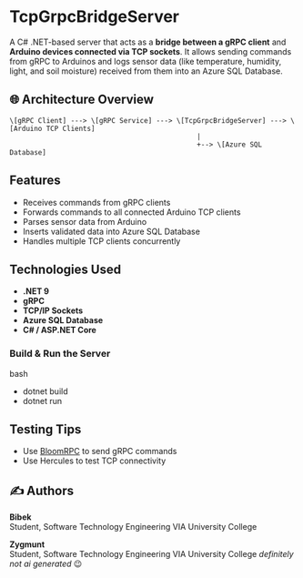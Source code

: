 # TcpGrpcBridgeServer

A C# .NET-based server that acts as a **bridge between a gRPC client** and **Arduino devices connected via TCP sockets**. 
It allows sending commands from gRPC to Arduinos and logs sensor data (like temperature, humidity, light, and soil moisture) received from them into an Azure SQL Database.

## 🌐 Architecture Overview

```
\[gRPC Client] ---> \[gRPC Service] ---> \[TcpGrpcBridgeServer] ---> \[Arduino TCP Clients]
                                              |
                                              +--> \[Azure SQL Database]
```

## Features

- Receives commands from gRPC clients
- Forwards commands to all connected Arduino TCP clients
- Parses sensor data from Arduino
- Inserts validated data into Azure SQL Database
- Handles multiple TCP clients concurrently

## Technologies Used

- **.NET 9**
- **gRPC**
- **TCP/IP Sockets**
- **Azure SQL Database**
- **C# / ASP.NET Core**




### Build & Run the Server

bash
- dotnet build
- dotnet run


## Testing Tips

* Use [BloomRPC](https://github.com/bloomrpc/bloomrpc) to send gRPC commands
* Use Hercules to test TCP connectivity



## ✍️ Authors

**Bibek** \
Student, Software Technology Engineering
VIA University College

**Zygmunt** \
Student, Software Technology Engineering
VIA University College
*definitely not ai generated* 😉
